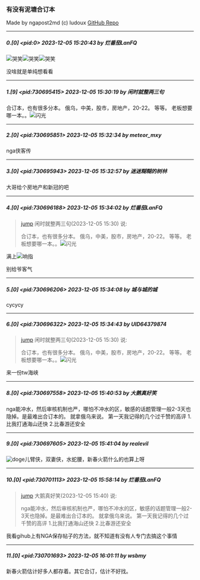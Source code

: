 ### 有没有泥塘合订本

Made by ngapost2md (c) ludoux [GitHub Repo](https://github.com/ludoux/ngapost2md)

----

##### <span id="pid0">0.[0] \<pid:0\> 2023-12-05 15:20:43 by 烂番茄LanFQ</span>
![哭笑](https://img4.nga.178.com/ngabbs/post/smile/ac15.png)![哭笑](https://img4.nga.178.com/ngabbs/post/smile/ac15.png)![哭笑](https://img4.nga.178.com/ngabbs/post/smile/ac15.png)

没啥就是单纯想看看

----

##### <span id="pid730695415">1.[9] \<pid:730695415\> 2023-12-05 15:30:19 by 闲时就整两三句</span>
合订本，也有很多分本。
俄乌，中美，股市，房地产，20-22。
等等。
老板想要哪一本。。![闪光](https://img4.nga.178.com/ngabbs/post/smile/ac43.png)

----

##### <span id="pid730695851">2.[0] \<pid:730695851\> 2023-12-05 15:32:34 by meteor_mxy</span>
nga侠客传

----

##### <span id="pid730695943">3.[0] \<pid:730695943\> 2023-12-05 15:32:57 by 迷迷糊糊的树林</span>
大哥给个房地产和新冠的吧

----

##### <span id="pid730696188">4.[0] \<pid:730696188\> 2023-12-05 15:34:02 by 烂番茄LanFQ</span>
>[jump](#pid730695415) 闲时就整两三句(2023-12-05 15:30) 说: 
>
>合订本，也有很多分本。
>俄乌，中美，股市，房地产，20-22。
>等等。
>老板想要哪一本。。![闪光](https://img4.nga.178.com/ngabbs/post/smile/ac43.png)

满上![响指](https://img4.nga.178.com/ngabbs/post/smile/pg14.png)

别给爷客气

----

##### <span id="pid730696206">5.[0] \<pid:730696206\> 2023-12-05 15:34:08 by 城与城的城</span>
cycycy

----

##### <span id="pid730696322">6.[0] \<pid:730696322\> 2023-12-05 15:34:43 by UID64379874</span>
>[jump](#pid730695415) 闲时就整两三句(2023-12-05 15:30) 说: 
>
>合订本，也有很多分本。
>俄乌，中美，股市，房地产，20-22。
>等等。
>老板想要哪一本。。![闪光](https://img4.nga.178.com/ngabbs/post/smile/ac43.png)

来一份tw海峡

----

##### <span id="pid730697558">8.[0] \<pid:730697558\> 2023-12-05 15:40:53 by 大鹅真好笑</span>
nga能冲水，然后审核机制也严，哪怕不冲水的区，敏感的话题管理一般2-3天也隐掉。是最难出合订本的。
就拿俄乌来说。
第一天我记得的几个过千赞的高评
1.比我打通海山还快
2.比春游还安全

----

##### <span id="pid730697605">9.[0] \<pid:730697605\> 2023-12-05 15:41:04 by realevil</span>
![doge](https://img4.nga.178.com/ngabbs/post/smile/a2_27.png)儿臂侠，双妻侠，水蛇腰，新春火箭什么的也算上呀

----

##### <span id="pid730701113">10.[0] \<pid:730701113\> 2023-12-05 15:58:14 by 烂番茄LanFQ</span>
>[jump](#pid730697558) 大鹅真好笑(2023-12-05 15:40) 说: 
>
>nga能冲水，然后审核机制也严，哪怕不冲水的区，敏感的话题管理一般2-3天也隐掉。是最难出合订本的。
>就拿俄乌来说。
>第一天我记得的几个过千赞的高评
>1.比我打通海山还快
>2.比春游还安全

我看gihub上有NGA保存帖子的方法，就不知道有没有人专门去搞这个事情

----

##### <span id="pid730701693">11.[0] \<pid:730701693\> 2023-12-05 16:01:11 by wsbmy</span>
新春火箭估计好多人都存着。其它合订，估计不好找。

